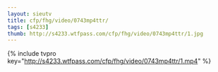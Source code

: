 ```yaml
--- 
layout: sieutv
title: cfp/fhg/video/0743mp4ttr/
tags: [s4233]
thumb: http://s4233.wtfpass.com/cfp/fhg/video/0743mp4ttr/1.jpg
---
```

{% include tvpro key="http://s4233.wtfpass.com/cfp/fhg/video/0743mp4ttr/1.mp4" %} 
